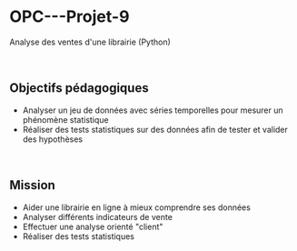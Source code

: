 # OPC---Projet-9
Analyse des ventes d'une librairie (Python)

<br>

Objectifs pédagogiques
-----
- Analyser un jeu de données avec séries temporelles pour mesurer un phénomène statistique
- Réaliser des tests statistiques sur des données afin de tester et valider des hypothèses
  
<br>

Mission
-----
- Aider une librairie en ligne à mieux comprendre ses données
- Analyser différents indicateurs de vente
- Effectuer une analyse orienté "client"
- Réaliser des tests statistiques 
